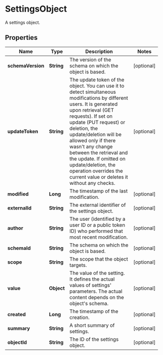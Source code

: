 

# SettingsObject

A settings object.

## Properties

| Name | Type | Description | Notes |
|------------ | ------------- | ------------- | -------------|
|**schemaVersion** | **String** | The version of the schema on which the object is based. |  [optional] |
|**updateToken** | **String** | The update token of the object. You can use it to detect simultaneous modifications by different users.   It is generated upon retrieval (GET requests). If set on update (PUT request) or deletion, the update/deletion will be allowed only if there wasn&#39;t any change between the retrieval and the update.   If omitted on update/deletion, the operation overrides the current value or deletes it without any checks. |  [optional] |
|**modified** | **Long** | The timestamp of the last modification. |  [optional] |
|**externalId** | **String** | The external identifier of the settings object. |  [optional] |
|**author** | **String** | The user (identified by a user ID or a public token ID) who performed that most recent modification. |  [optional] |
|**schemaId** | **String** | The schema on which the object is based. |  [optional] |
|**scope** | **String** | The scope that the object targets. |  [optional] |
|**value** | **Object** | The value of the setting.    It defines the actual values of settings&#39; parameters.   The actual content depends on the object&#39;s schema. |  [optional] |
|**created** | **Long** | The timestamp of the creation. |  [optional] |
|**summary** | **String** | A short summary of settings. |  [optional] |
|**objectId** | **String** | The ID of the settings object. |  [optional] |



